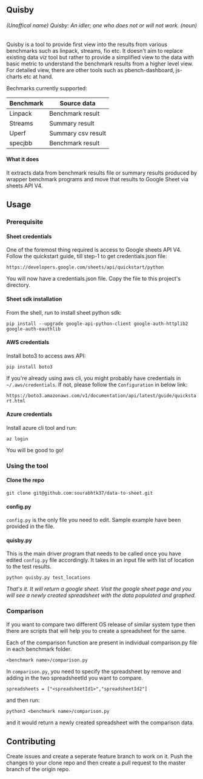 ## Quisby 
###### (Unoffical name) Quisby: An idler; one who does not or will not work. (noun)

Quisby is a tool to provide first view into the results from various benchmarks such as linpack, streams, fio etc. It doesn't aim to replace existing data viz tool but rather to provide a simplified view to the data with basic metric to understand the benchmark results from a higher level view. For detailed view, there are other tools such as pbench-dashboard, js-charts etc at hand.

Bechmarks currently supported:

|   Benchmark   |   Source data  |
|---|---|
| Linpack | Benchmark result     |
| Streams | Summary result |
| Uperf   | Summary csv result|
| specjbb | Benchmark result |

#### What it does
It extracts data from benchmark results file or summary results produced by wrapper benchmark programs and move that results to Google Sheet via sheets API V4. 

## Usage

### Prerequisite

#### Sheet credentials
One of the foremost thing required is access to Google sheets API V4. Follow the quickstart guide, till step-1 to get credentials.json file:

`https://developers.google.com/sheets/api/quickstart/python`

You will now have a credentials.json file. Copy the file to this project's directory.

#### Sheet sdk installation
From the shell, run to install sheet python sdk:

`pip install --upgrade google-api-python-client google-auth-httplib2 google-auth-oauthlib`

#### AWS credentials
Install boto3 to access aws API:

`pip install boto3`

If you're already using aws cli, you might probably have credentials in `~/.aws/credentials`. If not, please follow the `Configuration` in below link:

`https://boto3.amazonaws.com/v1/documentation/api/latest/guide/quickstart.html`

#### Azure credentials
Install azure cli tool and run:

`az login`

You will be good to go!

### Using the tool

#### Clone the repo

`git clone git@github.com:sourabhtk37/data-to-sheet.git`

#### config.py 
`config.py` is the only file you need to edit. Sample example have been provided in the file. 

#### quisby.py
This is the main driver program that needs to be called once you have edited `config.py` file accordingly. It takes in an input file with list of location to the test results.

`python quisby.py test_locations`

*That's it. It will return a google sheet. Visit the google sheet page and you will see a newly created spreadsheet with the data populated and graphed.*

### Comparison

If you want to compare two different OS release of similar system type then there are scripts that will help you to create a spreadsheet for the same. 

Each of the comparison function are present in individual comparison.py file in each benchmark folder. 

`<benchmark name>/comparison.py`

In `comparison.py`, you need to specify the spreadsheet by remove and adding in the two spreadsheetId you want to compare. 

`spreadsheets = ["<spreadsheetId1>","spreadsheetId2"]`

and then run:

`python3 <benchmark name>/comparison.py` 

and it would return a newly created spreadsheet with the comparison data.

## Contributing
Create issues and create a seperate feature branch to work on it. Push the changes to your clone repo and then create a pull request to the master branch of the origin repo.